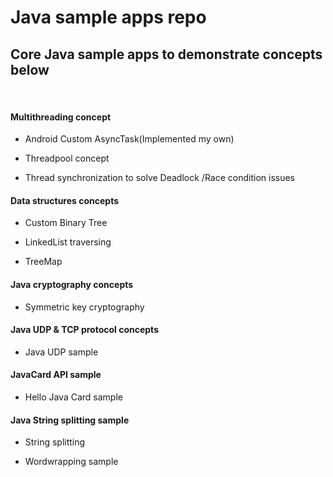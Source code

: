 # Java sample apps repo

<h2>Core Java sample apps to demonstrate concepts below</h2></hr><br/>
<h4>Multithreading concept</h4>
 <ul><li>Android Custom AsyncTask(Implemented my own)</ul>
 <ul><li>Threadpool concept</ul>
 <ul><li>Thread synchronization to solve Deadlock /Race condition issues</ul>
 <h4>Data structures concepts</h4>
 <ul><li>Custom Binary Tree</ul>
 <ul><li>LinkedList traversing</ul>
  <ul><li>TreeMap</ul>
  
  <h4>Java cryptography concepts</h4>
 <ul><li>Symmetric key cryptography</ul>
 
 <h4>Java UDP & TCP protocol concepts</h4>
 <ul><li>Java UDP sample</ul>
 
 <h4>JavaCard API sample</h4>
 <ul><li>Hello Java Card sample</ul>
 
 <h4>Java String splitting sample</h4>
 <ul><li>String splitting</ul>
 <ul><li>Wordwrapping sample</ul>
  
